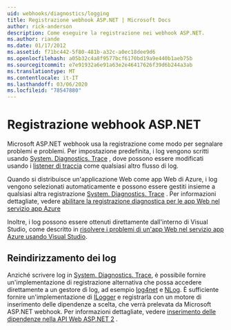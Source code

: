 ```yaml
---
uid: webhooks/diagnostics/logging
title: Registrazione webhook ASP.NET | Microsoft Docs
author: rick-anderson
description: Come eseguire la registrazione nei webhook ASP.NET.
ms.author: riande
ms.date: 01/17/2012
ms.assetid: f71bc442-5f80-481b-a32c-a0ec18dee9d6
ms.openlocfilehash: a05b32c4a8f9577bcf6170bd19a9e440b1aeb75b
ms.sourcegitcommit: e7e91932a6e91a63e2e46417626f39d6b244a3ab
ms.translationtype: MT
ms.contentlocale: it-IT
ms.lasthandoff: 03/06/2020
ms.locfileid: "78547880"
---
```

# <a name="aspnet-webhooks-logging"></a>Registrazione webhook ASP.NET

Microsoft ASP.NET webhook usa la registrazione come modo per segnalare problemi e problemi. Per impostazione predefinita, i log vengono scritti usando [System. Diagnostics. Trace](https://msdn.microsoft.com/library/system.diagnostics.trace) , dove possono essere modificati usando i [listener di traccia](https://msdn.microsoft.com/library/system.diagnostics.tracelistener.aspx) come qualsiasi altro flusso di log.

Quando si distribuisce un'applicazione Web come app Web di Azure, i log vengono selezionati automaticamente e possono essere gestiti insieme a qualsiasi altra registrazione [System. Diagnostics. Trace](https://msdn.microsoft.com/library/system.diagnostics.trace) . Per informazioni dettagliate, vedere [abilitare la registrazione diagnostica per le app Web nel servizio app Azure](https://azure.microsoft.com/documentation/articles/web-sites-enable-diagnostic-log/)

Inoltre, i log possono essere ottenuti direttamente dall'interno di Visual Studio, come descritto in [risolvere i problemi di un'app Web nel servizio app Azure usando Visual Studio](https://azure.microsoft.com/documentation/articles/web-sites-dotnet-troubleshoot-visual-studio/#webserverlogs).

## <a name="redirecting-logs"></a>Reindirizzamento dei log

Anziché scrivere log in [System. Diagnostics. Trace](https://msdn.microsoft.com/library/system.diagnostics.trace), è possibile fornire un'implementazione di registrazione alternativa che possa accedere direttamente a un gestore di log, ad esempio [log4net](http://logging.apache.org/log4net/) e [NLog](http://nlog-project.org/). È sufficiente fornire un'implementazione di [ILogger](https://github.com/aspnet/AspNetWebHooks/blob/master/src/Microsoft.AspNet.WebHooks.Common/Diagnostics/ILogger.cs) e registrarla con un motore di inserimento delle dipendenze a scelta, che verrà prelevata da Microsoft ASP.NET webhook. Per informazioni dettagliate, vedere [inserimento delle dipendenze nella API Web ASP.NET 2](https://www.asp.net/web-api/overview/advanced/dependency-injection) .
